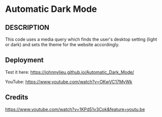 # Automatic Dark Mode

## DESCRIPTION
This code uses a media query which finds the user's desktop setting (light or dark) and sets the theme for the website accordingly.

## Deployment
Test it here: https://johnnylieu.github.io/Automatic_Dark_Mode/

YouTube: https://www.youtube.com/watch?v=OKwVC17MyWk

## Credits
https://www.youtube.com/watch?v=1KPd51v3Cok&feature=youtu.be